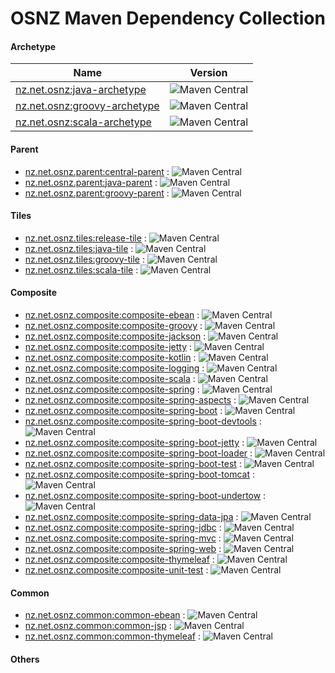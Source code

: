 # OSNZ Maven Dependency Collection

#### Archetype
| Name   	|      Version      |
|----------	|:-------------:	|
| [nz.net.osnz:java-archetype](https://github.com/OpenSourceNZ/java-archetype)  |  ![Maven Central](https://img.shields.io/maven-central/v/nz.net.osnz/java-archetype.svg?style=flat-square) 	|
| [nz.net.osnz:groovy-archetype](https://github.com/OpenSourceNZ/groovy-archetype)  |    ![Maven Central](https://img.shields.io/maven-central/v/nz.net.osnz/groovy-archetype.svg?style=flat-square)   	|
| [nz.net.osnz:scala-archetype](https://github.com/OpenSourceNZ/scala-archetype)    | ![Maven Central](https://img.shields.io/maven-central/v/nz.net.osnz/scala-archetype.svg?style=flat-square)	|


#### Parent
* [nz.net.osnz.parent:central-parent](https://github.com/OpenSourceNZ/central-parent) : ![Maven Central](https://img.shields.io/maven-central/v/nz.net.osnz.parent/central-parent.svg?style=flat-square)
* [nz.net.osnz.parent:java-parent](https://github.com/OpenSourceNZ/java-parent) : ![Maven Central](https://img.shields.io/maven-central/v/nz.net.osnz.parent/java-parent.svg?style=flat-square)
* [nz.net.osnz.parent:groovy-parent](https://github.com/OpenSourceNZ/groovy-parent) : ![Maven Central](https://img.shields.io/maven-central/v/nz.net.osnz.parent/groovy-parent.svg?style=flat-square)

#### Tiles
* [nz.net.osnz.tiles:release-tile](https://github.com/OSNZ/release-tile) : ![Maven Central](https://img.shields.io/maven-central/v/io.osnz.tiles/release-tile.svg?style=flat-square)
* [nz.net.osnz.tiles:java-tile](https://github.com/OSNZ/java-tile) : ![Maven Central](https://img.shields.io/maven-central/v/io.osnz.tiles/java-tile.svg?style=flat-square)
* [nz.net.osnz.tiles:groovy-tile](https://github.com/OSNZ/groovy-tile) : ![Maven Central](https://img.shields.io/maven-central/v/io.osnz.tiles/groovy-tile.svg?style=flat-square)
* [nz.net.osnz.tiles:scala-tile](https://github.com/OSNZ/scala-tile) : ![Maven Central](https://img.shields.io/maven-central/v/io.osnz.tiles/scala-tile.svg?style=flat-square)

#### Composite
* [nz.net.osnz.composite:composite-ebean](https://github.com/OpenSourceNZ/composite-ebean) : ![Maven Central](https://img.shields.io/maven-central/v/nz.net.osnz.composite/composite-ebean.svg?style=flat-square)
* [nz.net.osnz.composite:composite-groovy](https://github.com/OpenSourceNZ/composite-groovy) : ![Maven Central](https://img.shields.io/maven-central/v/nz.net.osnz.composite/composite-groovy.svg?style=flat-square)
* [nz.net.osnz.composite:composite-jackson](https://github.com/OpenSourceNZ/composite-jackson) : ![Maven Central](https://img.shields.io/maven-central/v/nz.net.osnz.composite/composite-jackson.svg?style=flat-square)
* [nz.net.osnz.composite:composite-jetty](https://github.com/OpenSourceNZ/composite-jetty) : ![Maven Central](https://img.shields.io/maven-central/v/nz.net.osnz.composite/composite-jetty.svg?style=flat-square)
* [nz.net.osnz.composite:composite-kotlin](https://github.com/OpenSourceNZ/composite-kotlin) : ![Maven Central](https://img.shields.io/maven-central/v/nz.net.osnz.composite/composite-kotlin.svg?style=flat-square)
* [nz.net.osnz.composite:composite-logging](https://github.com/OpenSourceNZ/composite-logging) : ![Maven Central](https://img.shields.io/maven-central/v/nz.net.osnz.composite/composite-logging.svg?style=flat-square)
* [nz.net.osnz.composite:composite-scala](https://github.com/OpenSourceNZ/composite-scala) : ![Maven Central](https://img.shields.io/maven-central/v/nz.net.osnz.composite/composite-scala.svg?style=flat-square)
* [nz.net.osnz.composite:composite-spring](https://github.com/OpenSourceNZ/composite-spring) : ![Maven Central](https://img.shields.io/maven-central/v/nz.net.osnz.composite/composite-spring.svg?style=flat-square)
* [nz.net.osnz.composite:composite-spring-aspects](https://github.com/OpenSourceNZ/composite-spring-aspects) : ![Maven Central](https://img.shields.io/maven-central/v/nz.net.osnz.composite/composite-spring-aspects.svg?style=flat-square)
* [nz.net.osnz.composite:composite-spring-boot](https://github.com/OpenSourceNZ/composite-spring-boot) : ![Maven Central](https://img.shields.io/maven-central/v/nz.net.osnz.composite/composite-spring-boot.svg?style=flat-square)
* [nz.net.osnz.composite:composite-spring-boot-devtools](https://github.com/OpenSourceNZ/composite-spring-boot-devtools) : ![Maven Central](https://img.shields.io/maven-central/v/nz.net.osnz.composite/composite-spring-boot-devtools.svg?style=flat-square)
* [nz.net.osnz.composite:composite-spring-boot-jetty](https://github.com/OpenSourceNZ/composite-spring-boot-jetty) : ![Maven Central](https://img.shields.io/maven-central/v/nz.net.osnz.composite/composite-spring-boot-jetty.svg?style=flat-square)
* [nz.net.osnz.composite:composite-spring-boot-loader](https://github.com/OpenSourceNZ/composite-spring-boot-loader) : ![Maven Central](https://img.shields.io/maven-central/v/nz.net.osnz.composite/composite-spring-boot-loader.svg?style=flat-square)
* [nz.net.osnz.composite:composite-spring-boot-test](https://github.com/OpenSourceNZ/composite-spring-boot-test) : ![Maven Central](https://img.shields.io/maven-central/v/nz.net.osnz.composite/composite-spring-boot-test.svg?style=flat-square)
* [nz.net.osnz.composite:composite-spring-boot-tomcat](https://github.com/OpenSourceNZ/composite-spring-boot-tomcat) : ![Maven Central](https://img.shields.io/maven-central/v/nz.net.osnz.composite/composite-spring-boot-tomcat.svg?style=flat-square)
* [nz.net.osnz.composite:composite-spring-boot-undertow](https://github.com/OpenSourceNZ/composite-spring-boot-undertow) : ![Maven Central](https://img.shields.io/maven-central/v/nz.net.osnz.composite/composite-spring-boot-undertow.svg?style=flat-square)
* [nz.net.osnz.composite:composite-spring-data-jpa](https://github.com/OpenSourceNZ/composite-spring-data-jpa) : ![Maven Central](https://img.shields.io/maven-central/v/nz.net.osnz.composite/composite-spring-data-jpa.svg?style=flat-square)
* [nz.net.osnz.composite:composite-spring-jdbc](https://github.com/OpenSourceNZ/composite-spring-jdbc) : ![Maven Central](https://img.shields.io/maven-central/v/nz.net.osnz.composite/composite-spring-jdbc.svg?style=flat-square)
* [nz.net.osnz.composite:composite-spring-mvc](https://github.com/OpenSourceNZ/composite-spring-mvc) : ![Maven Central](https://img.shields.io/maven-central/v/nz.net.osnz.composite/composite-spring-mvc.svg?style=flat-square)
* [nz.net.osnz.composite:composite-spring-web](https://github.com/OpenSourceNZ/composite-spring-web) : ![Maven Central](https://img.shields.io/maven-central/v/nz.net.osnz.composite/composite-spring-web.svg?style=flat-square)
* [nz.net.osnz.composite:composite-thymeleaf](https://github.com/OpenSourceNZ/composite-thymeleaf) : ![Maven Central](https://img.shields.io/maven-central/v/nz.net.osnz.composite/composite-thymeleaf.svg?style=flat-square)
* [nz.net.osnz.composite:composite-unit-test](https://github.com/OpenSourceNZ/composite-unit-test) : ![Maven Central](https://img.shields.io/maven-central/v/nz.net.osnz.composite/composite-unit-test.svg?style=flat-square)


#### Common
* [nz.net.osnz.common:common-ebean](https://github.com/OpenSourceNZ/common-ebean) : ![Maven Central](https://img.shields.io/maven-central/v/nz.net.osnz.common/common-ebean.svg?style=flat-square)
* [nz.net.osnz.common:common-jsp](https://github.com/OpenSourceNZ/common-jsp) : ![Maven Central](https://img.shields.io/maven-central/v/nz.net.osnz.common/common-jsp.svg?style=flat-square)
* [nz.net.osnz.common:common-thymeleaf](https://github.com/OpenSourceNZ/common-thymeleaf) : ![Maven Central](https://img.shields.io/maven-central/v/nz.net.osnz.common/common-thymeleaf.svg?style=flat-square)


#### Others

